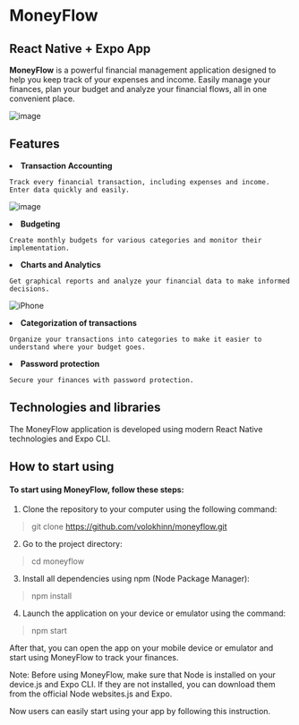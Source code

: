 # MoneyFlow

## React Native + Expo App

**MoneyFlow** is a powerful financial management application designed to help you keep track of your expenses and income. Easily manage your finances, plan your budget and analyze your financial flows, all in one convenient place.

![image](https://github.com/volokhinn/moneyflow/assets/57394725/cf5727ef-8dbe-45fe-8d3b-44f929b7bfda)

## Features

**<li>Transaction Accounting</li>**

`Track every financial transaction, including expenses and income. Enter data quickly and easily.`

![image](https://github.com/volokhinn/moneyflow/assets/57394725/f94b2e87-ecc1-4fd6-b73a-9708e1db5f94)

**<li>Budgeting</li>**

`Create monthly budgets for various categories and monitor their implementation.`

**<li>Charts and Analytics</li>**

`Get graphical reports and analyze your financial data to make informed decisions.`

![iPhone](https://github.com/volokhinn/moneyflow/assets/57394725/1341a209-9ed1-43ae-a2f4-88b5a3c3a891)

**<li>Categorization of transactions</li>**

`Organize your transactions into categories to make it easier to understand where your budget goes.`

**<li>Password protection</li>**

`Secure your finances with password protection.`

## Technologies and libraries

The MoneyFlow application is developed using modern React Native technologies and Expo CLI.

## How to start using

#### To start using MoneyFlow, follow these steps:

1. Clone the repository to your computer using the following command:

> git clone https://github.com/volokhinn/moneyflow.git

2. Go to the project directory:

> cd moneyflow

3. Install all dependencies using npm (Node Package Manager):

> npm install

4. Launch the application on your device or emulator using the command:

> npm start

After that, you can open the app on your mobile device or emulator and start using MoneyFlow to track your finances.

Note: Before using MoneyFlow, make sure that Node is installed on your device.js and Expo CLI. If they are not installed, you can download them from the official Node websites.js and Expo.

Now users can easily start using your app by following this instruction.
